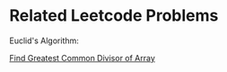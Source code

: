 # Related Leetcode Problems

Euclid's Algorithm:

[Find Greatest Common Divisor of Array](https://leetcode.com/problems/find-greatest-common-divisor-of-array/description/)

